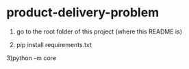 # product-delivery-problem

1) go to the root folder of this project (where this README is)

2) pip install requirements.txt

3)python -m core